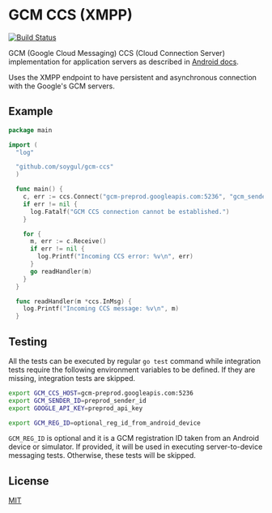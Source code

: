 GCM CCS (XMPP)
==============

[![Build Status](https://travis-ci.org/soygul/gcm-ccs.svg?branch=master)](https://travis-ci.org/soygul/gcm-ccs)

GCM (Google Cloud Messaging) CCS (Cloud Connection Server) implementation for application servers as described in [Android docs](https://developer.android.com/google/gcm/ccs.html).

Uses the XMPP endpoint to have persistent and asynchronous connection with the Google's GCM servers.

## Example

```go
package main

import (
  "log"

  "github.com/soygul/gcm-ccs"
  )

  func main() {
    c, err := ccs.Connect("gcm-preprod.googleapis.com:5236", "gcm_sender_id", "gcm_api_key", true)
    if err != nil {
      log.Fatalf("GCM CCS connection cannot be established.")
    }

    for {
      m, err := c.Receive()
      if err != nil {
        log.Printf("Incoming CCS error: %v\n", err)
      }
      go readHandler(m)
    }
  }

  func readHandler(m *ccs.InMsg) {
    log.Printf("Incoming CCS message: %v\n", m)
  }
```

## Testing
All the tests can be executed by regular `go test` command while integration tests require the following environment variables to be defined. If they are missing, integration tests are skipped.

```bash
export GCM_CCS_HOST=gcm-preprod.googleapis.com:5236
export GCM_SENDER_ID=preprod_sender_id
export GOOGLE_API_KEY=preprod_api_key

export GCM_REG_ID=optional_reg_id_from_android_device
```

`GCM_REG_ID` is optional and it is a GCM registration ID taken from an Android device or simulator. If provided, it will be used in executing server-to-device messaging tests. Otherwise, these tests will be skipped.

## License

[MIT](LICENSE)
